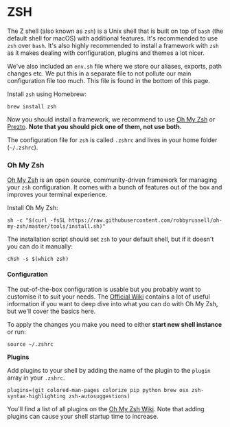 # ZSH

The Z shell \(also known as `zsh`\) is a Unix shell that is built on top of `bash` \(the default shell for macOS\) with additional features. It's recommended to use `zsh` over `bash`. It's also highly recommended to install a framework with `zsh` as it makes dealing with configuration, plugins and themes a lot nicer.

We've also included an `env.sh` file where we store our aliases, exports, path changes etc. We put this in a separate file to not pollute our main configuration file too much. This file is found in the bottom of this page.

Install `zsh` using Homebrew:

```text
brew install zsh
```

Now you should install a framework, we recommend to use [Oh My Zsh](https://github.com/robbyrussell/oh-my-zsh) or [Prezto](https://github.com/sorin-ionescu/prezto). **Note that you should pick one of them, not use both.**

The configuration file for `zsh` is called `.zshrc` and lives in your home folder \(`~/.zshrc`\).

### Oh My Zsh <a id="oh-my-zsh"></a>

[Oh My Zsh](https://github.com/robbyrussell/oh-my-zsh) is an open source, community-driven framework for managing your `zsh` configuration. It comes with a bunch of features out of the box and improves your terminal experience.

Install Oh My Zsh:

```text
sh -c "$(curl -fsSL https://raw.githubusercontent.com/robbyrussell/oh-my-zsh/master/tools/install.sh)"
```

The installation script should set `zsh` to your default shell, but if it doesn't you can do it manually:

```text
chsh -s $(which zsh)
```

#### Configuration <a id="configuration"></a>

The out-of-the-box configuration is usable but you probably want to customise it to suit your needs. The [Official Wiki](https://github.com/robbyrussell/oh-my-zsh/wiki) contains a lot of useful information if you want to deep dive into what you can do with Oh My Zsh, but we'll cover the basics here.

To apply the changes you make you need to either **start new shell instance** or run:

```text
source ~/.zshrc
```

**Plugins**

Add plugins to your shell by adding the name of the plugin to the `plugin` array in your `.zshrc`.

```text
plugins=(git colored-man-pages colorize pip python brew osx zsh-syntax-highlighting zsh-autosuggestions)
```

You'll find a list of all plugins on the [Oh My Zsh Wiki](https://github.com/robbyrussell/oh-my-zsh/wiki/Plugins). Note that adding plugins can cause your shell startup time to increase.

